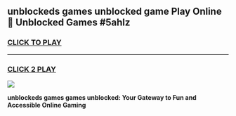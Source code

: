 
## unblockeds games unblocked game Play Online 👋 Unblocked Games #5ahlz
<h3>
<a href="https://premium.freeplayer.one?title=unblockeds_games&ref=21F">CLICK TO PLAY</a></h3>
<hr>

<h3>
<a href="https://premium.freeplayer.one?title=unblockeds_games&ref=21F">CLICK 2 PLAY</a>
  
</h3>

<a href="https://premium.freeplayer.one?title=unblockeds_games&ref=21F/"><img src="https://clearcache.store/games.png"></a>


**unblockeds games games unblocked: Your Gateway to Fun and Accessible Online Gaming**
